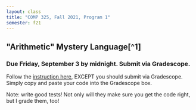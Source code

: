 ```yaml
---
layout: class
title: "COMP 325, Fall 2021, Program 1"
semester: f21
---
```


## "Arithmetic" Mystery Language[^1]

### Due Friday, September 3 by midnight. Submit via Gradescope.

Follow the [instruction
here](http://cs.brown.edu/courses/cs173/2016/learning-pyret.html),
EXCEPT you should submit via Gradescope. Simply copy and paste your
code into the Gradescope box.

Note: write good tests! Not only will they make sure you get the code
right, but I grade them, too!
